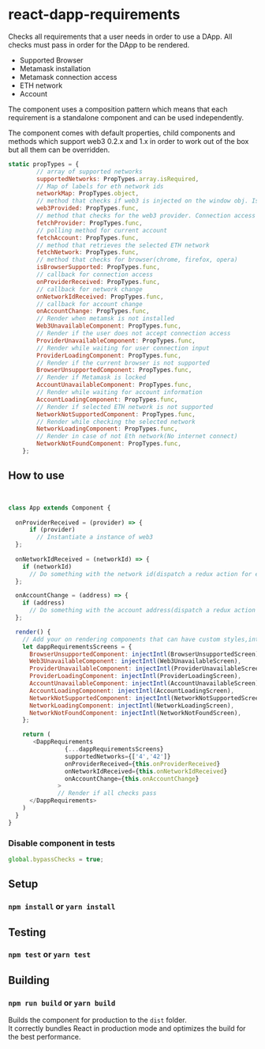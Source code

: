 # react-dapp-requirements

Checks all requirements that a user needs in order to use a DApp. All checks must pass in order for the DApp to be rendered.
- Supported Browser
- Metamask installation
- Metamask connection access
- ETH network
- Account

The component uses a composition pattern which means that each requirement is a standalone component 
and can be used independently.

The component comes with default properties, child components and methods which support web3 0.2.x and 1.x in order to work out of the box
but all them can be overridden.

```javascript
static propTypes = {
        // array of supported networks
        supportedNetworks: PropTypes.array.isRequired,
        // Map of labels for eth network ids
        networkMap: PropTypes.object,
        // method that checks if web3 is injected on the window obj. Is Metamask installed?
        web3Provided: PropTypes.func,
        // method that checks for the web3 provider. Connection access granted?
        fetchProvider: PropTypes.func,
        // polling method for current account
        fetchAccount: PropTypes.func,
        // method that retrieves the selected ETH network
        fetchNetwork: PropTypes.func,
        // method that checks for browser(chrome, firefox, opera)
        isBrowserSupported: PropTypes.func,
        // callback for connection access
        onProviderReceived: PropTypes.func,
        // callback for network change
        onNetworkIdReceived: PropTypes.func,
        // callback for account change
        onAccountChange: PropTypes.func,
        // Render when metamsk is not installed
        Web3UnavailableComponent: PropTypes.func,
        // Render if the user does not accept connection access
        ProviderUnavailableComponent: PropTypes.func,
        // Render while waiting for user connection input
        ProviderLoadingComponent: PropTypes.func,
        // Render if the current browser is not supported
        BrowserUnsupportedComponent: PropTypes.func,
        // Render if Metamask is locked
        AccountUnavailableComponent: PropTypes.func,
        // Render while waiting for account information
        AccountLoadingComponent: PropTypes.func,
        // Render if selected ETH network is not supported
        NetworkNotSupportedComponent: PropTypes.func,
        // Render while checking the selected network
        NetworkLoadingComponent: PropTypes.func,
        // Render in case of not Eth network(No internet connect)
        NetworkNotFoundComponent: PropTypes.func,
    };
```

How to use
-----
```javascript


class App extends Component {
    
  onProviderReceived = (provider) => {
      if (provider)
        // Instantiate a instance of web3
  };
  
  onNetworkIdReceived = (networkId) => {
    if (networkId)
      // Do something with the network id(dispatch a redux action for example)
  };

  onAccountChange = (address) => {
    if (address)
      // Do something with the account address(dispatch a redux action for example)
  };

  render() {
    // Add your on rendering components that can have custom styles,internationalization ,etc  
    let dappRequirementsScreens = {
      BrowserUnsupportedComponent: injectIntl(BrowserUnsupportedScreen),
      Web3UnavailableComponent: injectIntl(Web3UnavailableScreen),
      ProviderUnavailableComponent: injectIntl(ProviderUnavailableScreen),
      ProviderLoadingComponent: injectIntl(ProviderLoadingScreen),
      AccountUnavailableComponent: injectIntl(AccountUnavailableScreen),
      AccountLoadingComponent: injectIntl(AccountLoadingScreen),
      NetworkNotSupportedComponent: injectIntl(NetworkNotSupportedScreen),
      NetworkLoadingComponent: injectIntl(NetworkLoadingScreen),
      NetworkNotFoundComponent: injectIntl(NetworkNotFoundScreen),
    };

    return (
       <DappRequirements
                {...dappRequirementsScreens}
                supportedNetworks={['4','42']}
                onProviderReceived={this.onProviderReceived}
                onNetworkIdReceived={this.onNetworkIdReceived}
                onAccountChange={this.onAccountChange}
              >
              // Render if all checks pass  
      </DappRequirements>
    )
  }
}


```

### Disable component in tests
```javascript
global.bypassChecks = true;
```

Setup
-----

### `npm install` or `yarn install`

Testing
-----
### `npm test` or `yarn test`

Building
-----
### `npm run build` or `yarn build`

Builds the component for production to the `dist` folder.<br>
It correctly bundles React in production mode and optimizes the build for the best performance.

